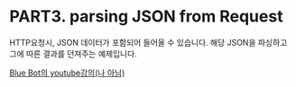 # PART3. parsing JSON from Request

HTTP요청시, JSON 데이터가 포함되어 들어올 수 있습니다. 해당 JSON을 파싱하고 그에 따른 결과를 던져주는 예제입니다.

[Blue Bot의 youtube강의(나 아님)](https://youtu.be/9VEJyPFz7WY)